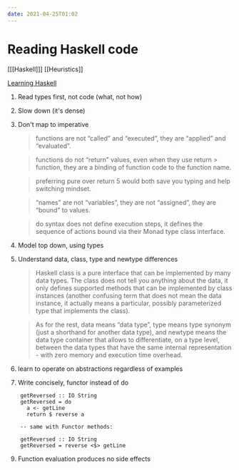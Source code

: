 ```yaml
---
date: 2021-04-25T01:02
---
```


# Reading Haskell code

[[[Haskell]]]
[[Heuristics]]


[Learning Haskell](https://www.poberezkin.com/posts/2021-04-21-what-i-wish-somebody-told-me-when-i-was-learning-Haskell.html)

1. Read types first, not code (what, not how)
2. Slow down (it's dense)
3. Don't map to imperative

    > functions are not “called” and “executed”, they are “applied” and “evaluated”.

    > functions do not “return” values, even when they use return > function, they are a binding of function code to the function name.

    > preferring pure over return 5 would both save you typing and help switching mindset.

    > “names” are not “variables”, they are not “assigned”, they are “bound” to values.

    > do syntax does not define execution steps, it defines the sequence of actions bound via their Monad type class interface.

4. Model top down, using types

5. Understand data, class, type and newtype differences

    > Haskell class is a pure interface that can be implemented by many data types. The class does not tell you anything about the data, it only defines supported methods that can be implemented by class instances (another confusing term that does not mean the data instance, it actually means a particular, possibly parameterized type that implements the class).

    > As for the rest, data means “data type”, type means type synonym (just a shorthand for another data type), and newtype means the data type container that allows to differentiate, on a type level, between the data types that have the same internal representation - with zero memory and execution time overhead.
    
7. learn to operate on abstractions regardless of examples

8. Write concisely, functor instead of do
```
    getReversed :: IO String
    getReversed = do
      a <- getLine
      return $ reverse a

    -- same with Functor methods:

    getReversed :: IO String
    getReversed = reverse <$> getLine
```

9. Function evaluation produces no side effects